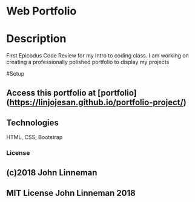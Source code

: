 # Web Portfolio

# Description

First Epicodus Code Review for my Intro to coding class. I am working on creating a professionally polished portfolio to display my projects

#Setup
## Access this portfolio at [portfolio] (https://linjojesan.github.io/portfolio-project/)
## Technologies
HTML, CSS, Bootstrap

### License

## (c)2018 John Linneman

## MIT License John Linneman 2018
